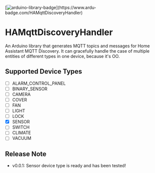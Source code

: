 [![arduino-library-badge](https://www.ardu-badge.com/badge/HAMqttDiscoveryHandler.svg?)](https://www.ardu-badge.com/HAMqttDiscoveryHandler)

# HAMqttDiscoveryHandler

An Arduino library that generates MQTT topics and messages for Home Assistant MQTT Discovery. It can gracefully handle the case of multiple entities of different types in one device, because it's OO.

## Supported Device Types

- [ ] ALARM_CONTROL_PANEL
- [ ] BINARY_SENSOR
- [ ] CAMERA
- [ ] COVER
- [ ] FAN
- [ ] LIGHT
- [ ] LOCK
- [x] SENSOR
- [ ] SWITCH
- [ ] CLIMATE
- [ ] VACUUM

## Release Note

* v0.0.1: Sensor device type is ready and has been tested!
